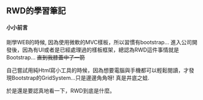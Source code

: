 ## RWD的學習筆記

#### 小小前言
剛學WEB的時候, 因為使用微軟的MVC樣板，所以習慣有bootstrap...
進入公司開發後，因為有UI或者是已經處理過的樣板框架，總認為RWD這件事情就是Bootstrap...
~~直到我膝蓋中了一箭~~

自己嘗試用純Html寫小工具的時候，因為想要電腦與手機都可以輕鬆閱讀，才發現Bootstrap的GridSystem...只是邊邊角角呀!
真是井底之蛙.

於是還是要認真地看一下，RWD到底是什麼。

